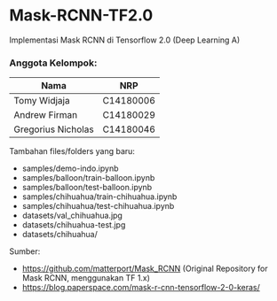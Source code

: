# Mask-RCNN-TF2.0
Implementasi Mask RCNN di Tensorflow 2.0 (Deep Learning A)

### Anggota Kelompok:
| Nama | NRP |
| --- | --- |
| Tomy Widjaja | C14180006 |
| Andrew Firman | C14180029 |
| Gregorius Nicholas | C14180046 |

Tambahan files/folders yang baru:
- samples/demo-indo.ipynb
- samples/balloon/train-balloon.ipynb
- samples/balloon/test-balloon.ipynb
- samples/chihuahua/train-chihuahua.ipynb
- samples/chihuahua/test-chihuahua.ipynb
- datasets/val_chihuahua.jpg
- datasets/chihuahua-test.jpg
- datasets/chihuahua/

Sumber:
- https://github.com/matterport/Mask_RCNN (Original Repository for Mask RCNN, menggunakan TF 1.x)
- https://blog.paperspace.com/mask-r-cnn-tensorflow-2-0-keras/
